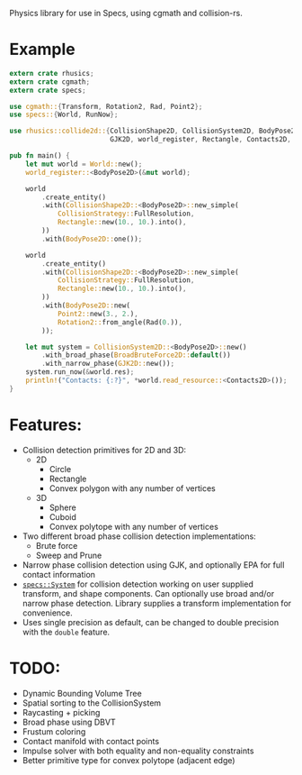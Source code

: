 Physics library for use in Specs, using cgmath and collision-rs.

# Example

```rust
extern crate rhusics;
extern crate cgmath;
extern crate specs;

use cgmath::{Transform, Rotation2, Rad, Point2};
use specs::{World, RunNow};

use rhusics::collide2d::{CollisionShape2D, CollisionSystem2D, BodyPose2D, BroadBruteForce2D,
                         GJK2D, world_register, Rectangle, Contacts2D, CollisionStrategy};

pub fn main() {
    let mut world = World::new();
    world_register::<BodyPose2D>(&mut world);

    world
        .create_entity()
        .with(CollisionShape2D::<BodyPose2D>::new_simple(
            CollisionStrategy::FullResolution,
            Rectangle::new(10., 10.).into(),
        ))
        .with(BodyPose2D::one());

    world
        .create_entity()
        .with(CollisionShape2D::<BodyPose2D>::new_simple(
            CollisionStrategy::FullResolution,
            Rectangle::new(10., 10.).into(),
        ))
        .with(BodyPose2D::new(
            Point2::new(3., 2.),
            Rotation2::from_angle(Rad(0.)),
        ));

    let mut system = CollisionSystem2D::<BodyPose2D>::new()
        .with_broad_phase(BroadBruteForce2D::default())
        .with_narrow_phase(GJK2D::new());
    system.run_now(&world.res);
    println!("Contacts: {:?}", *world.read_resource::<Contacts2D>());
}
```

# Features:

* Collision detection primitives for 2D and 3D:
  * 2D
    * Circle
    * Rectangle
    * Convex polygon with any number of vertices
  * 3D
    * Sphere
    * Cuboid
    * Convex polytope with any number of vertices
* Two different broad phase collision detection implementations:
  * Brute force
  * Sweep and Prune
* Narrow phase collision detection using GJK, and optionally EPA for full contact information
* [`specs::System`](https://docs.rs/specs/0.9.5/specs/trait.System.html) for collision
  detection working on user supplied transform, and shape components.
  Can optionally use broad and/or narrow phase detection.
  Library supplies a transform implementation for convenience.
* Uses single precision as default, can be changed to double precision with the `double`
  feature.

# TODO:

* Dynamic Bounding Volume Tree
* Spatial sorting to the CollisionSystem
* Raycasting + picking
* Broad phase using DBVT
* Frustum coloring
* Contact manifold with contact points
* Impulse solver with both equality and non-equality constraints
* Better primitive type for convex polytope (adjacent edge)
